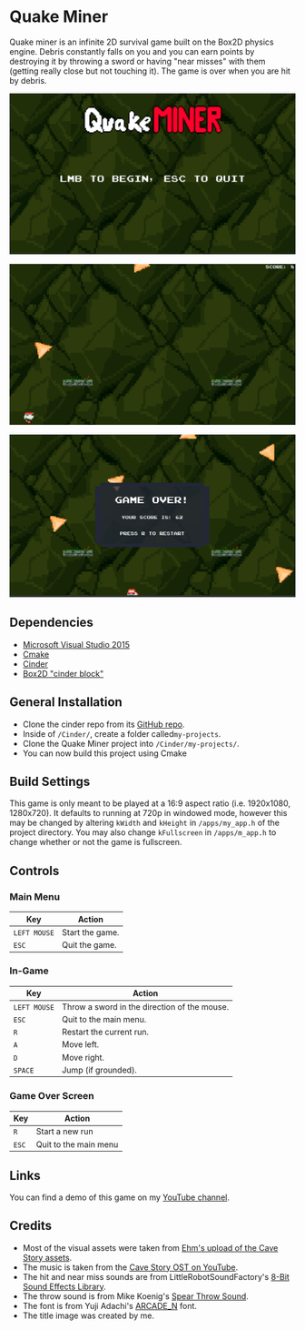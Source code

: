 # Quake Miner

Quake miner is an infinite 2D survival game built on the Box2D physics engine. Debris constantly falls on you and you 
can earn points by destroying it by throwing a sword or having "near misses" with them (getting really close but not
touching it). The game is over when you are hit by debris.

![](readme/readme1.png)

![](readme/readme2.png)

![](readme/readme3.png)

## Dependencies

- [Microsoft Visual Studio 2015](https://visualstudio.microsoft.com/vs/older-downloads/)
- [Cmake](https://cmake.org/download/)
- [Cinder](https://libcinder.org/download)
- [Box2D "cinder block"](https://github.com/cinder/Cinder/tree/master/blocks/Box2D)

## General Installation
- Clone the cinder repo from its [GitHub repo](https://github.com/cinder/Cinder).
- Inside of `/Cinder/`, create a folder called`my-projects`.
- Clone the Quake Miner project into `/Cinder/my-projects/`.
- You can now build this project using Cmake

## Build Settings
This game is only meant to be played at a 16:9 aspect ratio (i.e. 1920x1080, 1280x720). It defaults to running at 720p
in windowed mode, however this may be changed by altering `kWidth` and `kHeight` in `/apps/my_app.h` of the project
directory. You may also change `kFullscreen` in `/apps/m_app.h` to change whether or not the game is fullscreen.

## Controls

### Main Menu
| Key          | Action          |
|--------------|-----------------|
| `LEFT MOUSE` | Start the game. |
| `ESC`        | Quit the game.  |

### In-Game
| Key          | Action         |
|--------------|----------------|
| `LEFT MOUSE` | Throw a sword in the direction of the mouse. |
| `ESC`        | Quit to the main menu.                       |
| `R`          | Restart the current run.                     |
| `A`          | Move left.                                   |
| `D`          | Move right.                                  |
| `SPACE`      | Jump (if grounded).                          |

### Game Over Screen
| Key   | Action                |
|-------|-----------------------|
| `R`   | Start a new run       |
| `ESC` | Quit to the main menu |

## Links
You can find a demo of this game on my [YouTube channel](https://www.youtube.com/watch?v=2asWgFl4VyI).

## Credits
- Most of the visual assets were taken from [Ehm's upload of the Cave Story assets](
https://www.spriters-resource.com/3ds/cavestory3d/sheet/66283/).
- The music is taken from the [Cave Story OST on YouTube](
https://www.spriters-resource.com/3ds/cavestory3d/sheet/66283/).
- The hit and near miss sounds are from LittleRobotSoundFactory's [8-Bit Sound Effects Library](
https://freesound.org/people/LittleRobotSoundFactory/packs/16681/).
- The throw sound is from Mike Koenig's [Spear Throw Sound](
http://soundbible.com/1622-Spear-Throw.html).
- The font is from Yuji Adachi's [ARCADE_N](https://www.dafont.com/arcade-ya.font) font.
- The title image was created by me.